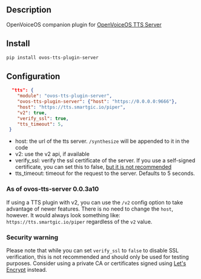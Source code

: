## Description

OpenVoiceOS companion plugin for [OpenVoiceOS TTS Server](https://github.com/OpenVoiceOS/ovos-tts-server)

## Install

```bash
pip install ovos-tts-plugin-server
```

## Configuration

```json
  "tts": {
    "module": "ovos-tts-plugin-server",
    "ovos-tts-plugin-server": {"host": "https://0.0.0.0:9666"},
    "host": "https://tts.smartgic.io/piper",
    "v2": true,
    "verify_ssl": true,
    "tts_timeout": 5,
 }
```

- host: the url of the tts server. `/synthesize` will be appended to it in the code
- v2: use the v2 api, if available
- verify_ssl: verify the ssl certificate of the server. If you use a self-signed certificate, you can set this to false, [but it is not recommended](#security-warning)
- tts_timeout: timeout for the request to the server. Defaults to 5 seconds.

### As of ovos-tts-server 0.0.3a10

If using a TTS plugin with v2, you can use the `/v2` config option
to take advantage of newer features. There is no need to change
the `host`, however. It would always look something like: `https://tts.smartgic.io/piper`
regardless of the `v2` value.

### Security warning

Please note that while you can set `verify_ssl` to `false` to disable SSL
verification, this is not recommended and should only be used for testing
purposes. Consider using a private CA or certificates signed using
[Let's Encrypt](https://letsencrypt.org/) instead.
